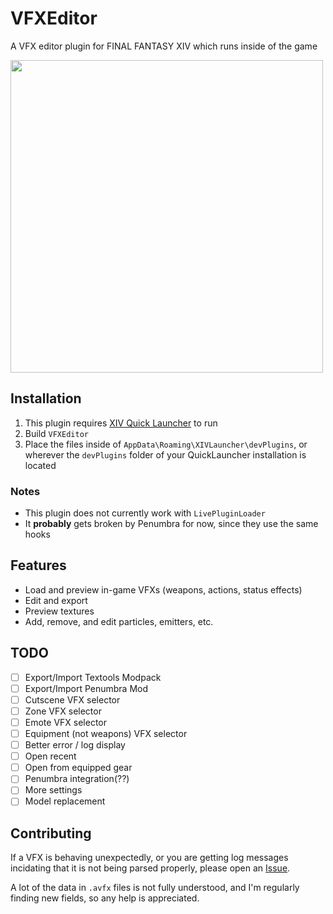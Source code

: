 # VFXEditor
A VFX editor plugin for FINAL FANTASY XIV which runs inside of the game

<img align="center" src="docs/aspbene_akhrai.png" width="500px">

## Installation
1. This plugin requires [XIV Quick Launcher](https://github.com/goatcorp/FFXIVQuickLauncher) to run
2. Build `VFXEditor`
3. Place the files inside of `AppData\Roaming\XIVLauncher\devPlugins`, or wherever the `devPlugins` folder of your QuickLauncher installation is located

### Notes
* This plugin does not currently work with `LivePluginLoader`
* It **probably** gets broken by Penumbra for now, since they use the same hooks

## Features
* Load and preview in-game VFXs (weapons, actions, status effects)
* Edit and export
* Preview textures
* Add, remove, and edit particles, emitters, etc.

## TODO
- [ ] Export/Import Textools Modpack
- [ ] Export/Import  Penumbra Mod
- [ ] Cutscene VFX selector
- [ ] Zone VFX selector
- [ ] Emote VFX selector
- [ ] Equipment (not weapons) VFX selector
- [ ] Better error / log display
- [ ] Open recent
- [ ] Open from equipped gear
- [ ] Penumbra integration(??)
- [ ] More settings
- [ ] Model replacement

## Contributing
If a VFX is behaving unexpectedly, or you are getting log messages incidating that it is not being parsed properly, please open an [Issue](https://github.com/mkaminsky11/Dalamud-VFXEditor/issues).

A lot of the data in `.avfx` files is not fully understood, and I'm regularly finding new fields, so any help is appreciated.
